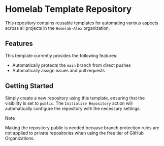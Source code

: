 # Homelab Template Repository
This repository contains reusable templates for automating various aspects across all projects in the 
`Homelab-Alex` organization.

## Features
This template currently provides the following features:

* Automatically protects the `main` branch from direct pushes
* Automatically assign issues and pull requests

## Getting Started
Simply create a new repository using this template, ensuring that the visibility is set to `public`. 
The `Initialize Repository` action will automatically configure the repository with the necessary settings.

> [!NOTE]
> Making the repository public is needed because branch protection rules are not applied to private
> repositories when using the free tier of GitHub Organizations.
